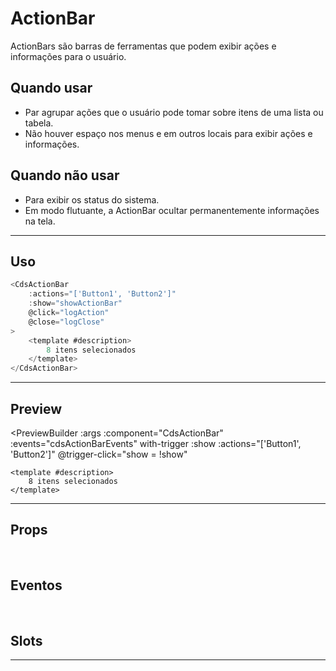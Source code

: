 # ActionBar

ActionBars são barras de ferramentas que podem exibir ações e informações para o usuário.

## Quando usar

- Par agrupar ações que o usuário pode tomar sobre itens de uma lista ou tabela.
- Não houver espaço nos menus e em outros locais para exibir ações e informações.

## Quando não usar

- Para exibir os status do sistema.
- Em modo flutuante, a ActionBar ocultar permanentemente informações na tela.

---

## Uso

```js
<CdsActionBar
	:actions="['Button1', 'Button2']"
	:show="showActionBar"
	@click="logAction"
	@close="logClose"
>
	<template #description>
		8 itens selecionados
	</template>
</CdsActionBar>
```
---

## Preview

<PreviewBuilder
	:args
	:component="CdsActionBar"
	:events="cdsActionBarEvents"
	with-trigger
	:show
	:actions="['Button1', 'Button2']"
	@trigger-click="show = !show"
>
	<template #description>
		8 itens selecionados
	</template>
</PreviewBuilder>

---

## Props

<APITable
	name="ActionBar"
	section="props"
/>
<br />

## Eventos

<APITable
	name="ActionBar"
	section="events"
/>
<br />

## Slots

<APITable
	name="ActionBar"
	section="slots"
/>

---

<script setup>
import { ref } from 'vue';
const args = ref({});
import CdsActionBar from '@/components/ActionBar.vue';

const show = ref(false);

const cdsActionBarEvents = [
	'click',
	'close'
];
</script>
